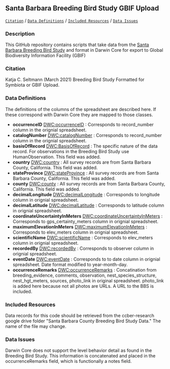 ## Santa Barbara Breeding Bird Study GBIF Upload

[```Citation```](#Citation) / [```Data Definitions```](#data-definitions) / [```Included Resources```](#included-resources) /  [```Data Issues```](#data-issues)

### Description
This GitHub repository contains scripts that take data from the [Santa Barbara Breeding Bird Study](https://santabarbaraaudubon.org/santa-barbara-county-breeding-bird-study/) and format in Darwin Core for export to Global Biodiversity Information Facility (GBIF) 

### Citation
Katja C. Seltmann (March 2021) Breeding Bird Study Formatted for Symbiota or GBIF Upload.

### Data Definitions
The definitions of the columns of the spreadsheet are described here. If these correspond with Darwin Core they are mapped to those classes. 

* **occurrenceID** [DWC:occurrenceID](http://rs.tdwg.org/dwc/terms/occurrenceID) : Corresponds to record_number column in the orignial spreadsheet.
* **catalogNumber** [DWC:catalogNumber](http://rs.tdwg.org/dwc/terms/catalogNumber) : Corresponds to record_number column in the orignial spreadsheet.
* **basisOfRecord** [DWC:BasisOfRecord](http://rs.tdwg.org/dwc/terms/basisOfRecord) : The specific nature of the data record. For observations in the Breeding Bird Study use HumanObservation. This field was added.
* **country** [DWC:country](http://rs.tdwg.org/dwc/terms/country) : All survey records are from Santa Barbara County, California. This field was added.
* **stateProvince** [DWC:stateProvince](http://rs.tdwg.org/dwc/terms/stateProvince) : All survey records are from Santa Barbara County, California. This field was added.
* **county** [DWC:county](http://rs.tdwg.org/dwc/terms/county) : All survey records are from Santa Barbara County, California. This field was added.
* **decimalLongitude** [DWC:decimalLongitude](http://rs.tdwg.org/dwc/terms/decimalLongitude) : Corresponds to longitude column in orignial spreadsheet.
* **decimalLatitude** [DWC:decimalLatitude](http://rs.tdwg.org/dwc/terms/decimalLatitude) : Corresponds to latitude column in orignial spreadsheet.
* **coordinateUncertaintyInMeters** [DWC:coordinateUncertaintyInMeters](http://rs.tdwg.org/dwc/terms/coordinateUncertaintyInMeters) : Corresponds to gps_certainty_meters column in orignial spreadsheet.
* **maximumElevationInMeters** [DWC:maximumElevationInMeters](http://rs.tdwg.org/dwc/terms/maximumElevationInMeters) : Corresponds to  elev_meters column in orignial spreadsheet.
* **scientificName** [DWC:scientificName](http://rs.tdwg.org/dwc/terms/scientificName) : Corresponds to  elev_meters column in orignial spreadsheet.
* **recordedBy** [DWC:recordedBy](http://rs.tdwg.org/dwc/terms/recordedBy) : Corresponds to observer column in orignial spreadsheet.
* **eventDate** [DWC:eventDate](http://rs.tdwg.org/dwc/terms/eventDate) : Corresponds to to date column in orignial spreadsheet. Date format modified to year-month-day.
* **occurrenceRemarks** [DWC:occurrenceRemarks](http://rs.tdwg.org/dwc/terms/occurrenceRemarks) : Concatination from breeding_evidence, comments, observation, nest_species_structure, nest_hgt_meters, sources, photo_link in original spreadsheet. photo_link is added here because not all photos are URLs. A URL to the BBS is included.

### Included Resources
Data records for this code should be retrieved from the ccber-research google drive folder "Santa Barbara County Breeding Bird Study Data." The name of the file may change.

### Data Issues
Darwin Core does not support the level behavior detail as found in the Breeding Bird Study. This information is concatenated and placed in the occurrenceRemarks field, which is functionally a notes field.
